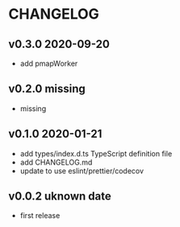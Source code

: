 # CHANGELOG

## v0.3.0 2020-09-20

- add pmapWorker

## v0.2.0 missing

- missing

## v0.1.0 2020-01-21

- add types/index.d.ts TypeScript definition file
- add CHANGELOG.md
- update to use eslint/prettier/codecov

## v0.0.2 uknown date

- first release
